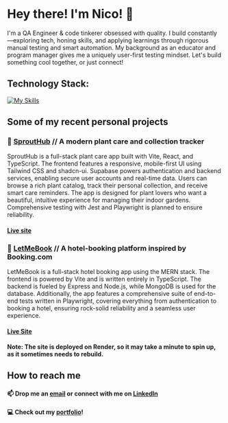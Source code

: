 # Hey there! I'm Nico! 👋

I'm a QA Engineer & code tinkerer obsessed with quality. I build constantly—exploring tech, honing skills, and applying learnings through rigorous manual testing and smart automation. My background as an educator and program manager gives me a uniquely user-first testing mindset. Let's build something cool together, or just connect!

## Technology Stack:
[![My Skills](https://skillicons.dev/icons?i=js,ts,py,react,nextjs,vite,nodejs,express,mongodb,postgres,mysql,cypress,selenium,postman,tailwind,figma&perline=8)](https://skillicons.dev)
<div>
</div>

## Some of my recent personal projects

### 🌱 [SproutHub](https://github.com/nicogarbaccio/sprout-hub) // A modern plant care and collection tracker
SproutHub is a full-stack plant care app built with Vite, React, and TypeScript. The frontend features a responsive, mobile-first UI using Tailwind CSS and shadcn-ui. Supabase powers authentication and backend services, enabling secure user accounts and real-time data. Users can browse a rich plant catalog, track their personal collection, and receive smart care reminders. The app is designed for plant lovers who want a beautiful, intuitive experience for managing their indoor gardens. Comprehensive testing with Jest and Playwright is planned to ensure reliability.
#### [Live site](https://sprout-hub.com/)

### 🏨 [LetMeBook](https://github.com/nicogarbaccio/hotel-booking-app) // A hotel-booking platform inspired by Booking.com
LetMeBook is a full-stack hotel booking app using the MERN stack. The frontend is powered by Vite and is written entirely in TypeScript. The backend is fueled by Express and Node.js, while MongoDB is used for the database. Additionally, the app features a comprehensive suite of end-to-end tests written in Playwright, covering everything from authentication to booking a hotel, ensuring rock-solid reliability and a seamless user experience.
#### [Live Site](https://letmebook.onrender.com/)
**Note: The site is deployed on Render, so it may take a minute to spin up, as it sometimes needs to rebuild.** 

## How to reach me
#### 📫  Drop me an [email](mailto:garbaccio20@gmail.com) or connect with me on [LinkedIn](https://www.linkedin.com/in/nicogarbaccio/)
#### 💻 Check out my [portfolio](https://portfolio-nicogarbaccios-projects.vercel.app/)!
